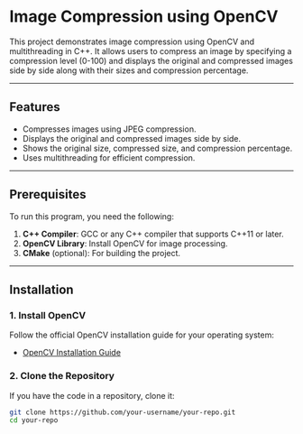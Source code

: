 
# Image Compression using OpenCV

This project demonstrates image compression using OpenCV and multithreading in C++. It allows users to compress an image by specifying a compression level (0-100) and displays the original and compressed images side by side along with their sizes and compression percentage.

---

## Features
- Compresses images using JPEG compression.
- Displays the original and compressed images side by side.
- Shows the original size, compressed size, and compression percentage.
- Uses multithreading for efficient compression.

---

## Prerequisites
To run this program, you need the following:
1. **C++ Compiler**: GCC or any C++ compiler that supports C++11 or later.
2. **OpenCV Library**: Install OpenCV for image processing.
3. **CMake** (optional): For building the project.

---

## Installation

### 1. Install OpenCV
Follow the official OpenCV installation guide for your operating system:
- [OpenCV Installation Guide](https://docs.opencv.org/master/d7/d9f/tutorial_linux_install.html)

### 2. Clone the Repository
If you have the code in a repository, clone it:
```bash
git clone https://github.com/your-username/your-repo.git
cd your-repo
